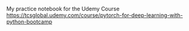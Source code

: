 My practice notebook for the Udemy Course https://tcsglobal.udemy.com/course/pytorch-for-deep-learning-with-python-bootcamp
